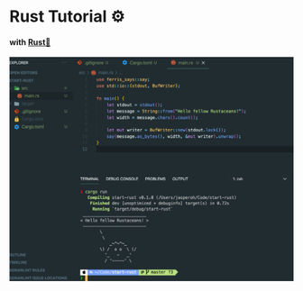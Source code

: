 # Rust Tutorial ⚙️

#### with [Rust🏡](https://www.rust-lang.org/learn/get-started)

![Rust](https://github.com/jasper-oh/Rust-tutorial/blob/master/rust.png?size=30?row=true)

